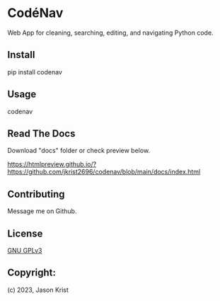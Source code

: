 # CodéNav

Web App for cleaning, searching, editing, and navigating Python code.

## Install

pip install codenav

## Usage

codenav

## Read The Docs

Download "docs" folder or check preview below.

https://htmlpreview.github.io/?https://github.com/jkrist2696/codenav/blob/main/docs/index.html


## Contributing

Message me on Github.

## License

[GNU GPLv3](https://choosealicense.com/licenses/gpl-3.0/)

## Copyright:

(c) 2023, Jason Krist